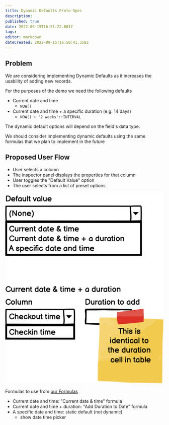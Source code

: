 ```yaml
---
title: Dynamic Defaults Proto-Spec
description: 
published: true
date: 2022-09-15T16:51:22.601Z
tags: 
editor: markdown
dateCreated: 2022-09-15T16:50:41.358Z
---
```



## Problem

We are considering implementing Dynamic Defaults as it increases the usability of adding new records.

For the purposes of the demo we need the following defaults

- Current date and time
    - `NOW()`
- Current date and time + a specific duration (e.g. 14 days)
    - `NOW() + '2 weeks'::INTERVAL`

The dynamic default options will depend on the field's data type.

We should consider implementing dynamic defaults using the same formulas that we plan to implement in the future


## Proposed User Flow
- User selects a column
- The inspector panel displays the properties for that column
- User toggles the "Default Value" option
- The user selects from a list of preset options

![upload_ebe944f590f61b67ea9a5646d45668a5.png](/assets/product/specs/dynamic-defaults-proto/upload_ebe944f590f61b67ea9a5646d45668a5.png)

Formulas to use from [our Formulas](https://wiki.mathesar.org/en/product/specs/2022-01-views/04-formulas/4f-datetime-formulas)

- Current date and time: "Current date & time" formula
- Current date and time + duration: "Add Duration to Date" formula
- A specific date and time: static default (not dynamic)
    - show date time picker
